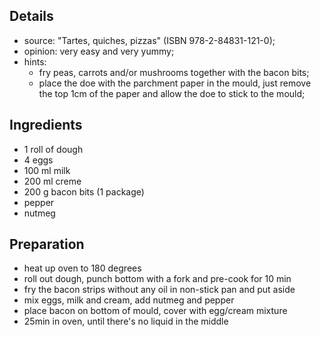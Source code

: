 ## Details

* source: "Tartes, quiches, pizzas" (ISBN 978-2-84831-121-0);
* opinion: very easy and very yummy;
* hints:  
  * fry peas, carrots and/or mushrooms together with the bacon bits;
  * place the doe with the parchment paper in the mould, just remove the top 1cm of the paper and allow the doe to stick to the mould;


## Ingredients

* 1 roll of dough
* 4 eggs
* 100 ml milk
* 200 ml creme
* 200 g bacon bits (1 package)
* pepper
* nutmeg

## Preparation

* heat up oven to 180 degrees
* roll out dough, punch bottom with a fork and pre-cook for 10 min
* fry the bacon strips without any oil in non-stick pan and put aside
* mix eggs, milk and cream, add nutmeg and pepper
* place bacon on bottom of mould, cover with egg/cream mixture
* 25min in oven, until there's no liquid in the middle

